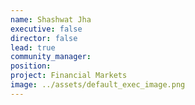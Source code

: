 ```yaml
---
name: Shashwat Jha
executive: false
director: false
lead: true
community_manager: 
position:  
project: Financial Markets
image: ../assets/default_exec_image.png
---
```

